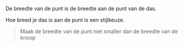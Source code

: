 
De breedte van de punt is de breedte aan de punt van de das.

Hoe breed je das is aan de punt is een stijlkeuze.

> Maak de breedte van de punt niet smaller dan de breedte van de knoop
